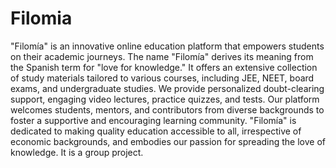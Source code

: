# Filomia
"Filomía" is an innovative online education platform that empowers students on their academic journeys. The name "Filomía" derives its meaning from the Spanish term for "love for knowledge." It offers an extensive collection of study materials tailored to various courses, including JEE, NEET, board exams, and undergraduate studies. We provide personalized doubt-clearing support, engaging video lectures, practice quizzes, and tests. Our platform welcomes students, mentors, and contributors from diverse backgrounds to foster a supportive and encouraging learning community. "Filomía" is dedicated to making quality education accessible to all, irrespective of economic backgrounds, and embodies our passion for spreading the love of knowledge. 
It is a group project.
